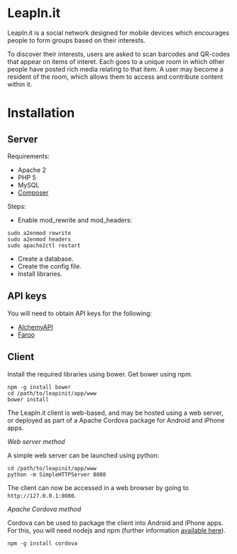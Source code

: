 LeapIn.it
=========

LeapIn.it is a social network designed for mobile devices which encourages people to form groups based on their interests.

To discover their interests, users are asked to scan barcodes and QR-codes that appear on items of interet. Each goes to a unique room in which other people have posted rich media relating to that item. A user may become a resident of the room, which allows them to access and contribute content within it.


Installation
============

Server
------

Requirements:
* Apache 2
* PHP 5
* MySQL
* [Composer](https://getcomposer.org/download/)

Steps:
* Enable mod_rewrite and mod_headers:
```
sudo a2enmod rewrite
sudo a2enmod headers
sudo apache2ctl restart
```
* Create a database.
* Create the config file.
* Install libraries. 


API keys
--------
You will need to obtain API keys for the following:
* [AlchemyAPI](http://www.alchemyapi.com/)
* [Faroo](http://www.faroo.com/)


Client
------

Install the required libraries using bower. Get bower using npm.

```
npm -g install bower
cd /path/to/leapinit/app/www
bower install
```

The LeapIn.it client is web-based, and may be hosted using a web server, or deployed as part of a Apache Cordova package for Android and iPhone apps.

_Web server method_

A simple web server can be launched using python:

```
cd /path/to/leapinit/app/www
python -m SimpleHTTPServer 8080
```

The client can now be accessed in a web browser by going to `http://127.0.0.1:8080`.


_Apache Cordova method_

Cordova can be used to package the client into Android and iPhone apps. For this, you will need nodejs and npm (further information [available here](http://cordova.apache.org/docs/en/3.4.0/guide_cli_index.md.html#The%20Command-Line%20Interface)).

```
npm -g install cordova
```
